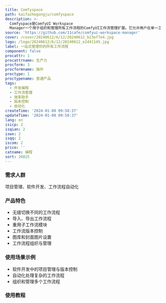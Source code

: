 ```yaml
---
title: Comfyspace
path: kaifazhegongju/comfyspace
description: >-
  Comfyspace是ComfyUI Workspace
  Manager一个用于组织和管理所有工作流程的ComfyUI工作流管理扩展。它允许用户在单一工作空间内无缝切换不同的工作流程，同时支持导入、导出工作流程和重用子工作流模块。特点包括版本控制、图库和封面图片设置、以及便捷的工作流程组织功能。
source: 'https://github.com/11cafe/comfyui-workspace-manager'
cover: /cover/20240612/6/12/20240612_b23ef7e4.jpg
logo: /logo/20240612/6/12/20240612_e2d41145.jpg
label: 一站式管理你的所有工作流程
component: false
procattr: 1
procattrname: 生产力
procform: 3
procformname: 插件
proctype: 1
proctypename: 普通产品
tags:
  - 开发编程
  - 工作流管理
  - 效率助手
  - 版本控制
  - 自动化
createTime: '2024-01-08 09:58:37'
updateTime: '2024-01-08 09:58:37'
lang: en
isicp: 2
isqian: 2
iswx: 2
isqq: 2
iscom: 2
price: ''
catname: 编程
sort: 26825
---
```




### 需求人群
项目管理、软件开发、工作流程自动化

### 产品特色
- 无缝切换不同的工作流程
- 导入、导出工作流程
- 重用子工作流模块
- 工作流版本控制
- 图库和封面图片设置
- 工作流程组织与管理

### 使用场景示例
- 软件开发中的项目管理与版本控制
- 自动化处理复杂的工作流程
- 组织和管理多个工作流程

### 使用教程


  
